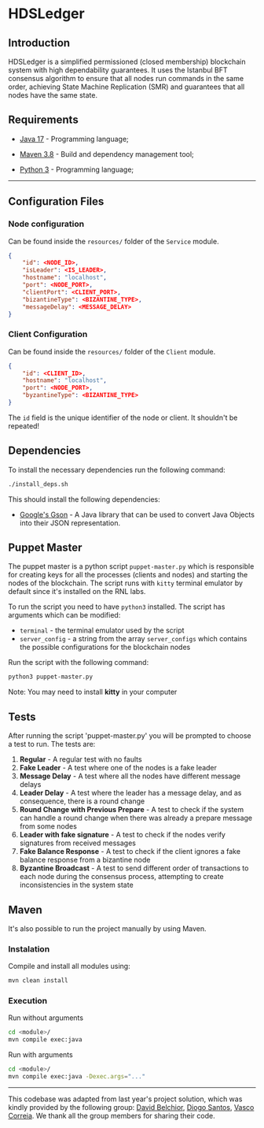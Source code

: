 # HDSLedger

## Introduction

HDSLedger is a simplified permissioned (closed membership) blockchain system with high dependability
guarantees. It uses the Istanbul BFT consensus algorithm to ensure that all nodes run commands
in the same order, achieving State Machine Replication (SMR) and guarantees that all nodes
have the same state.

## Requirements

- [Java 17](https://www.oracle.com/java/technologies/javase-jdk17-downloads.html) - Programming language;

- [Maven 3.8](https://maven.apache.org/) - Build and dependency management tool;

- [Python 3](https://www.python.org/downloads/) - Programming language;

---

## Configuration Files

### Node configuration

Can be found inside the `resources/` folder of the `Service` module.

```json
{
    "id": <NODE_ID>,
    "isLeader": <IS_LEADER>,
    "hostname": "localhost",
    "port": <NODE_PORT>,
    "clientPort": <CLIENT_PORT>,
    "bizantineType": <BIZANTINE_TYPE>,
    "messageDelay": <MESSAGE_DELAY>
}
```

### Client Configuration

Can be found inside the `resources/` folder of the `Client` module.

```json
{
    "id": <CLIENT_ID>,
    "hostname": "localhost",
    "port": <NODE_PORT>,
    "byzantineType": <BIZANTINE_TYPE>
}
```

The `id` field is the unique identifier of the node or client. It shouldn't be repeated!

## Dependencies

To install the necessary dependencies run the following command:

```bash
./install_deps.sh
```

This should install the following dependencies:

- [Google's Gson](https://github.com/google/gson) - A Java library that can be used to convert Java Objects into their JSON representation.

## Puppet Master

The puppet master is a python script `puppet-master.py` which is responsible for creating keys for all the processes
(clients and nodes) and starting the nodes of the blockchain.
The script runs with `kitty` terminal emulator by default since it's installed on the RNL labs.

To run the script you need to have `python3` installed.
The script has arguments which can be modified:

- `terminal` - the terminal emulator used by the script
- `server_config` - a string from the array `server_configs` which contains the possible configurations for the blockchain nodes

Run the script with the following command:

```bash
python3 puppet-master.py
```

Note: You may need to install **kitty** in your computer

## Tests

After running the script 'puppet-master.py' you will be prompted to choose a test to run. The tests are:

1. **Regular** - A regular test with no faults
2. **Fake Leader** - A test where one of the nodes is a fake leader
3. **Message Delay** - A test where all the nodes have different message delays
4. **Leader Delay** - A test where the leader has a message delay, and as consequence, there is a round change
5. **Round Change with Previous Prepare** - A test to check if the system can handle a round change when there was already a prepare message from some nodes
6. **Leader with fake signature** - A test to check if the nodes verify signatures from received messages
7. **Fake Balance Response** - A test to check if the client ignores a fake balance response from a bizantine node
8. **Byzantine Broadcast** - A test to send different order of transactions to each node during the consensus process, attempting to create inconsistencies in the system state

## Maven

It's also possible to run the project manually by using Maven.

### Instalation

Compile and install all modules using:

```sh
mvn clean install
```

### Execution

Run without arguments

```sh
cd <module>/
mvn compile exec:java
```

Run with arguments

```sh
cd <module>/
mvn compile exec:java -Dexec.args="..."
```

---
This codebase was adapted from last year's project solution, which was kindly provided by the following group: [David Belchior](https://github.com/DavidAkaFunky), [Diogo Santos](https://github.com/DiogoSantoss), [Vasco Correia](https://github.com/Vaascoo). We thank all the group members for sharing their code.
